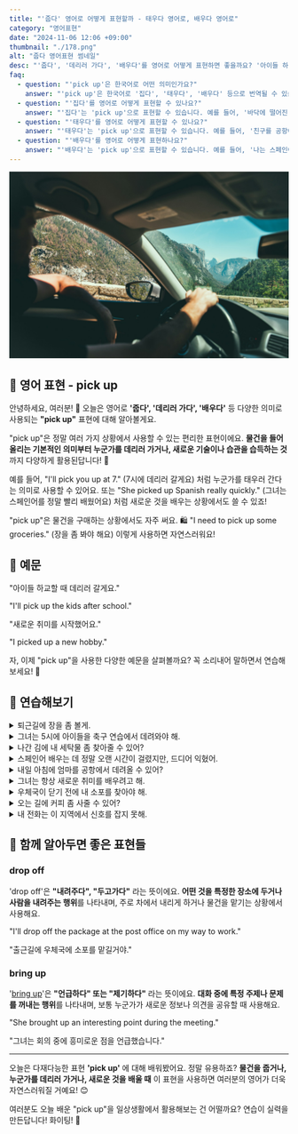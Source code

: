 ```yaml
---
title: "'줍다' 영어로 어떻게 표현할까 - 태우다 영어로, 배우다 영어로"
category: "영어표현"
date: "2024-11-06 12:06 +09:00"
thumbnail: "./178.png"
alt: "줍다 영어표현 썸네일"
desc: "'줍다', '데리러 가다', '배우다'를 영어로 어떻게 표현하면 좋을까요? '아이들 하교할 때 데리러 갈게요.', '새로운 취미를 시작했어요.' 등을 영어로 표현하는 법을 배워봅시다. 다양한 예문을 통해서 연습하고 본인의 표현으로 만들어 보세요."
faq:
  - question: "'pick up'은 한국어로 어떤 의미인가요?"
    answer: "'pick up'은 한국어로 '집다', '태우다', '배우다' 등으로 번역될 수 있습니다. 물건을 주워서 들어올리거나, 사람을 차에 태우거나, 새로운 기술이나 정보를 배우는 상황에서 사용됩니다."
  - question: "'집다'를 영어로 어떻게 표현할 수 있나요?"
    answer: "'집다'는 'pick up'으로 표현할 수 있습니다. 예를 들어, '바닥에 떨어진 연필을 집어주세요'는 'Please pick up the pencil on the floor'로 말할 수 있습니다."
  - question: "'태우다'를 영어로 어떻게 표현할 수 있나요?"
    answer: "'태우다'는 'pick up'으로 표현할 수 있습니다. 예를 들어, '친구를 공항에 태우러 가야 해'는 'I need to pick up my friend from the airport'로 말할 수 있습니다."
  - question: "'배우다'를 영어로 어떻게 표현하나요?"
    answer: "'배우다'는 'pick up'으로 표현할 수 있습니다. 예를 들어, '나는 스페인어를 쉽게 배웠어'는 'I picked up Spanish easily'로 표현할 수 있습니다."
---
```


![운전하면서 웃고있는 남성](./178-1.jpg)

## 🌟 영어 표현 - pick up

안녕하세요, 여러분! 👋 오늘은 영어로 **'줍다', '데리러 가다', '배우다'** 등 다양한 의미로 사용되는 **"pick up"** 표현에 대해 알아볼게요.

"pick up"은 정말 여러 가지 상황에서 사용할 수 있는 편리한 표현이에요. **물건을 들어 올리는 기본적인 의미부터 누군가를 데리러 가거나, 새로운 기술이나 습관을 습득하는 것**까지 다양하게 활용된답니다! 🚗

예를 들어, "I'll pick you up at 7." (7시에 데리러 갈게요) 처럼 누군가를 태우러 간다는 의미로 사용할 수 있어요. 또는 "She picked up Spanish really quickly." (그녀는 스페인어를 정말 빨리 배웠어요) 처럼 새로운 것을 배우는 상황에서도 쓸 수 있죠!

"pick up"은 물건을 구매하는 상황에서도 자주 써요. 🛍️ "I need to pick up some groceries." (장을 좀 봐야 해요) 이렇게 사용하면 자연스러워요!

<script async src="https://pagead2.googlesyndication.com/pagead/js/adsbygoogle.js?client=ca-pub-1465612013356152"
     crossorigin="anonymous"></script>
<!-- engple-horizontal-ad -->

<ins class="adsbygoogle"
     style="display:block"
     data-ad-client="ca-pub-1465612013356152"
     data-ad-slot="2106896038"
     data-ad-format="auto"
     data-full-width-responsive="true"></ins>

<script>
     (adsbygoogle = window.adsbygoogle || []).push({});
</script>

## 📖 예문

"아이들 하교할 때 데리러 갈게요."

"I'll pick up the kids after school."

"새로운 취미를 시작했어요."

"I picked up a new hobby."

자, 이제 "pick up"을 사용한 다양한 예문을 살펴볼까요? 꼭 소리내어 말하면서 연습해보세요! 🎯

## 💬 연습해보기

<details>
<summary>퇴근길에 장을 좀 볼게.</summary>
<span>I'll pick up some groceries on my way home from work.</span>
</details>

<details>
<summary>그녀는 5시에 아이들을 축구 연습에서 데려와야 해.</summary>
<span>She needs to pick up her kids from soccer practice at 5.</span>
</details>

<details>
<summary>나간 김에 내 세탁물 좀 찾아줄 수 있어?</summary>
<span>Hey, could you pick up my dry cleaning while you're out?</span>
</details>

<details>
<summary>스페인어 배우는 데 정말 오랜 시간이 걸렸지만, 드디어 익혔어.</summary>
<span>It <a href="/blog/in-english/010.take-a-while/">took me forever</a> to pick up Spanish, but I <a href="/blog/in-english/182.finally/">finally</a> got it.</span>
</details>

<details>
<summary>내일 아침에 엄마를 공항에서 데려올 수 있어?</summary>
<span>Can you pick up Mom from the airport tomorrow morning?</span>
</details>

<details>
<summary>그녀는 항상 새로운 취미를 배우려고 해.</summary>
<span>She's always <a href="/blog/in-english/117.try-to/">trying to</a> pick up new hobbies.</span>
</details>

<details>
<summary>우체국이 닫기 전에 내 소포를 찾아야 해.</summary>
<span>I need to pick up my package from the post office before it closes.</span>
</details>

<details>
<summary>오는 길에 커피 좀 사줄 수 있어?</summary>
<span>Could you pick up some coffee on your way over?</span>
</details>

<details>
<summary>내 전화는 이 지역에서 신호를 잡지 못해.</summary>
<span>My phone isn't picking up any signal in this area.</span>
</details>

## 🤝 함께 알아두면 좋은 표현들

### drop off

'drop off'은 **"내려주다", "두고가다"** 라는 뜻이에요. **어떤 것을 특정한 장소에 두거나 사람을 내려주는 행위**를 나타내며, 주로 차에서 내리게 하거나 물건을 맡기는 상황에서 사용해요.

"I'll drop off the package at the post office on my way to work."

"출근길에 우체국에 소포를 맡길거야."

### bring up

'[bring up](/blog/in-english/122.bring-up/)'은 **"언급하다" 또는 "제기하다"** 라는 뜻이에요. **대화 중에 특정 주제나 문제를 꺼내는 행위**를 나타내며, 보통 누군가가 새로운 정보나 의견을 공유할 때 사용해요.

"She brought up an interesting point during the meeting."

"그녀는 회의 중에 흥미로운 점을 언급했습니다."

---

오늘은 다재다능한 표현 **'pick up'** 에 대해 배워봤어요. 정말 유용하죠? **물건을 줍거나, 누군가를 데리러 가거나, 새로운 것을 배울 때** 이 표현을 사용하면 여러분의 영어가 더욱 자연스러워질 거예요! 😊

여러분도 오늘 배운 "pick up"을 일상생활에서 활용해보는 건 어떨까요? 연습이 실력을 만든답니다! 화이팅! 💪
